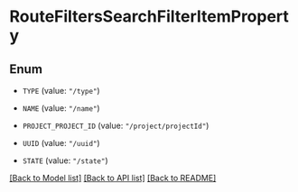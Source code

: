 # RouteFiltersSearchFilterItemProperty

## Enum


* `TYPE` (value: `"/type"`)

* `NAME` (value: `"/name"`)

* `PROJECT_PROJECT_ID` (value: `"/project/projectId"`)

* `UUID` (value: `"/uuid"`)

* `STATE` (value: `"/state"`)


[[Back to Model list]](../README.md#documentation-for-models) [[Back to API list]](../README.md#documentation-for-api-endpoints) [[Back to README]](../README.md)


